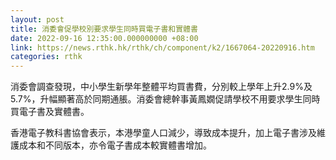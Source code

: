 ```yaml
---
layout: post
title: 消委會促學校別要求學生同時買電子書和實體書
date: 2022-09-16 12:35:00.000000000 +08:00
link: https://news.rthk.hk/rthk/ch/component/k2/1667064-20220916.htm
categories: rthk
---
```


消委會調查發現，中小學生新學年整體平均買書費，分別較上學年上升2.9%及5.7%，升幅顯著高於同期通脹。消委會總幹事黃鳳嫺促請學校不用要求學生同時買電子書及實體書。

香港電子教科書協會表示，本港學童人口減少，導致成本提升，加上電子書涉及維護成本和不同版本，亦令電子書成本較實體書增加。
